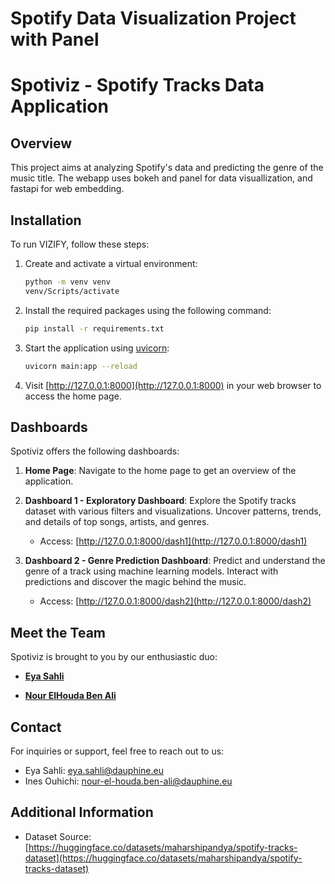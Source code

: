
# Spotify Data Visualization Project with Panel


# Spotiviz - Spotify Tracks Data Application

## Overview

This project aims at analyzing Spotify's data and predicting the genre of the music title. The webapp uses bokeh and panel for data visuallization, and fastapi for web embedding.

## Installation

To run VIZIFY, follow these steps:

1. Create and activate a virtual environment:
   ```bash
   python -m venv venv
   venv/Scripts/activate
   ```

2. Install the required packages using the following command:
   ```bash
   pip install -r requirements.txt
   ```

3. Start the application using [uvicorn](https://www.uvicorn.org/):
   ```bash
   uvicorn main:app --reload
   ```

4. Visit [http://127.0.0.1:8000](http://127.0.0.1:8000) in your web browser to access the home page.

## Dashboards

Spotiviz offers the following dashboards:

1. **Home Page**: Navigate to the home page to get an overview of the application.

2. **Dashboard 1 - Exploratory Dashboard**: Explore the Spotify tracks dataset with various filters and visualizations. Uncover patterns, trends, and details of top songs, artists, and genres.

    - Access: [http://127.0.0.1:8000/dash1](http://127.0.0.1:8000/dash1)
      

3. **Dashboard 2 - Genre Prediction Dashboard**: Predict and understand the genre of a track using machine learning models. Interact with predictions and discover the magic behind the music.

    - Access: [http://127.0.0.1:8000/dash2](http://127.0.0.1:8000/dash2)


## Meet the Team

Spotiviz is brought to you by our enthusiastic duo:

- [**Eya Sahli**](https://www.linkedin.com/in/eya-sahli-5ab205174/)

- [**Nour ElHouda Ben Ali**](https://www.linkedin.com/in/nour-elhouda-ben-ali-b01982195/)

## Contact

For inquiries or support, feel free to reach out to us:

- Eya Sahli: [eya.sahli@dauphine.eu](mailto:eya.sahli@dauphine.eu)
- Ines Ouhichi: [nour-el-houda.ben-ali@dauphine.eu](mailto:nour-el-houda.ben-ali@dauphine.eu)

## Additional Information

- Dataset Source: [https://huggingface.co/datasets/maharshipandya/spotify-tracks-dataset](https://huggingface.co/datasets/maharshipandya/spotify-tracks-dataset)

